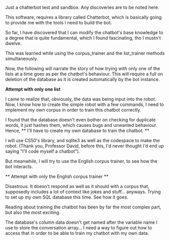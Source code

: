 Just a chatterbot test and sandbox. 
Any discoveries are to be noted here. 

This software, requires a library called Chatterbot, which is basically going to provide me with the tools I need to build the bot. 

So far, I have discovered that I can modify the chatbot's base knowledge to a degree that is quite fundamental, which I found fascinating, tho I mustn't dwelve. 

This was learned while using the corpus_trainer and the list_trainer methods simultaneously.

Now, the following will narrate the story of how trying with only one of the lists at a time goes as per the chatbot's behaviour. This will require a full on deletion of the database as it is created automatically by the bot instance.

**Attempt with only one list**

I came to realize that, obviously, the data was being input into the robot. Now, I know how to create the simple robot with a few commands, I need to implement my own corpus in order to train this chatbot correctly. 

I found that the database doesn't even bother on checking for duplicate words, it just hashes them, which causes bugs and unwanted behaviour. Hence, ** I'll have to create my own database to train the chatbot. **

I will use CS50's library, and sqlite3 as well as the codespace to make the robot. (Thank you, Professor David, before this, I'd never thought I'd end up saying "I'll code myself a chatbot").

But meanwhile, I will try to use the English corpus trainer, to see how the bot interacts. 

** Attempt with only the English corpus trainer **

Disastrous. It doesn't respond as well as it should with a corpus that, supposedly includes a lot of context like jokes and stuff... anyways. Trying to set up my own SQL database this time. See how it goes. 

Reading about training the chatbot has been by far the most complex part, but also the most exciting. 

The database's column data doesn't get named after the variable name I use to store the conversation array... I need a way to figure out how to access that in order to be able to train my chatbot with my own data. 








